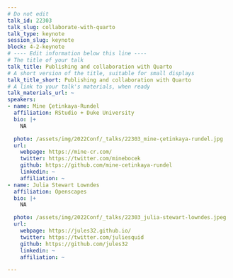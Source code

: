 ```yaml
---
# Do not edit
talk_id: 22303
talk_slug: collaborate-with-quarto
talk_type: keynote
session_slug: keynote
block: 4-2-keynote
# ---- Edit information below this line ----
# The title of your talk
talk_title: Publishing and collaboration with Quarto
# A short version of the title, suitable for small displays
talk_title_short: Publishing and collaboration with Quarto
# A link to your talk's materials, when ready
talk_materials_url: ~
speakers:
- name: Mine Çetinkaya-Rundel
  affiliation: RStudio + Duke University
  bio: |+
    NA

  photo: /assets/img/2022Conf/_talks/22303_mine-çetinkaya-rundel.jpg
  url:
    webpage: https://mine-cr.com/
    twitter: https://twitter.com/minebocek
    github: https://github.com/mine-cetinkaya-rundel
    linkedin: ~
    affiliation: ~
- name: Julia Stewart Lowndes
  affiliation: Openscapes
  bio: |+
    NA

  photo: /assets/img/2022Conf/_talks/22303_julia-stewart-lowndes.jpeg
  url:
    webpage: https://jules32.github.io/
    twitter: https://twitter.com/juliesquid
    github: https://github.com/jules32
    linkedin: ~
    affiliation: ~

---
```


<!-- ABSTRACT ----
Please write abstract below. You may use simple markdown (links, code style, bold, italics)
-->


